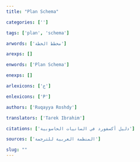 ```yaml
---
title: "Plan Schema"

categories: ['']

tags: ['plan', 'schema']

arwords: ['مخطط الخطة']

arexps: []

enwords: ['Plan Schema']

enexps: []

arlexicons: ['خ']

enlexicons: ['P']

authors: ['Ruqayya Roshdy']

translators: ['Tarek Ibrahim']

citations: ['دليل أكسفورد في السانيات الحاسوبية']

sources: ['المنظمة العربية للترجمة']

slug: ""
---
```

